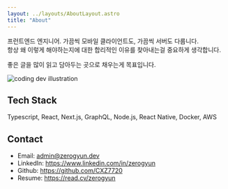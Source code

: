 ```yaml
---
layout: ../layouts/AboutLayout.astro
title: "About"
---
```


프런트엔드 엔지니어. 가끔씩 모바일 클라이언트도, 가끔씩 서버도 다룹니다.<br/>
항상 왜 이렇게 해야하는지에 대한 합리적인 이유를 찾아내는걸 중요하게 생각합니다.<br/>

좋은 글을 많이 읽고 담아두는 곳으로 채우는게 목표입니다.<br />

<div>
  <img src="/assets/dev.svg" class="sm:w-1/2 mx-auto" alt="coding dev illustration">
</div>

## Tech Stack

Typescript, React, Next.js, GraphQL, Node.js, React Native, Docker, AWS

## Contact

- Email: admin@zerogyun.dev
- LinkedIn: https://www.linkedin.com/in/zerogyun
- Github: https://github.com/CXZ7720
- Resume: https://read.cv/zerogyun
